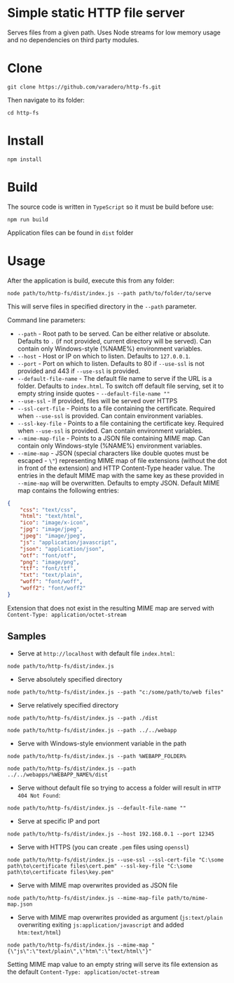 # Simple static HTTP file server
Serves files from a given path. Uses Node streams for low memory usage and no dependencies on third party modules.

# Clone
`git clone https://github.com/varadero/http-fs.git`

Then navigate to its folder:

`cd http-fs`

# Install
`npm install`

# Build
The source code is written in `TypeScript` so it must be build before use:

`npm run build`

Application files can be found in `dist` folder

# Usage
After the application is build, execute this from any folder:

`node path/to/http-fs/dist/index.js --path path/to/folder/to/serve`

This will serve files in specified directory in the `--path` parameter.

Command line parameters:
- `--path` - Root path to be served. Can be either relative or absolute. Defaults to `.` (if not provided, current directory will be served). Can contain only Windows-style (%NAME%) environment variables.
- `--host` - Host or IP on which to listen. Defaults to `127.0.0.1`.
- `--port` - Port on which to listen. Defaults to 80 if `--use-ssl` is not provided and 443 if `--use-ssl` is provided.
- `--default-file-name` - The default file name to serve if the URL is a folder. Defaults to `index.html`. To switch off default file serving, set it to empty string inside quotes - `--default-file-name ""`
- `--use-ssl` - If provided, files will be served over HTTPS
- `--ssl-cert-file` - Points to a file containing the certificate. Required when `--use-ssl` is provided. Can contain environment variables.
- `--ssl-key-file` - Points to a file containing the certificate key. Required when `--use-ssl` is provided. Can contain environment variables.
- `--mime-map-file` - Points to a JSON file containing MIME map. Can contain only Windows-style (%NAME%) environment variables.
- `--mime-map` - JSON (special characters like double quotes must be escaped - `\"`) representing MIME map of file extensions (without the dot in front of the extension) and HTTP Content-Type header value. The entries in the default MIME map with the same key as these provided in `--mime-map` will be overwritten. Defaults to empty JSON. Default MIME map contains the following entries:

```json
{
    "css": "text/css",
    "html": "text/html",
    "ico": "image/x-icon",
    "jpg": "image/jpeg",
    "jpeg": "image/jpeg",
    "js": "application/javascript",
    "json": "application/json",
    "otf": "font/otf",
    "png": "image/png",
    "ttf": "font/ttf",
    "txt": "text/plain",
    "woff": "font/woff",
    "woff2": "font/woff2"
}
```

Extension that does not exist in the resulting MIME map are served with `Content-Type: application/octet-stream`

## Samples

- Serve at `http://localhost` with default file `index.html`:

`node path/to/http-fs/dist/index.js`

- Serve absolutely specified directory

`node path/to/http-fs/dist/index.js --path "c:/some/path/to/web files"`

- Serve relatively specified directory

`node path/to/http-fs/dist/index.js --path ./dist`

`node path/to/http-fs/dist/index.js --path ../../webapp`

- Serve with Windows-style envionment variable in the path

`node path/to/http-fs/dist/index.js --path %WEBAPP_FOLDER%`

`node path/to/http-fs/dist/index.js --path ../../webapps/%WEBAPP_NAME%/dist`

- Serve without default file so trying to access a folder will result in `HTTP 404 Not Found`:

`node path/to/http-fs/dist/index.js --default-file-name ""`

- Serve at specific IP and port

`node path/to/http-fs/dist/index.js --host 192.168.0.1 --port 12345`

- Serve with HTTPS (you can create `.pem` files using `openssl`)

`node path/to/http-fs/dist/index.js --use-ssl --ssl-cert-file "C:\some path\to\certificate files\cert.pem" --ssl-key-file "C:\some path\to\certificate files\key.pem"`

- Serve with MIME map overwrites provided as JSON file

`node path/to/http-fs/dist/index.js --mime-map-file path/to/mime-map.json`

- Serve with MIME map overwrites provided as argument (`js:text/plain` overwriting exiting `js:application/javascript` and added `htm:text/html`) 

`node path/to/http-fs/dist/index.js --mime-map "{\"js\":\"text/plain\",\"htm\":\"text/html\"}"`

Setting MIME map value to an empty string will serve its file extension as the default `Content-Type: application/octet-stream`
